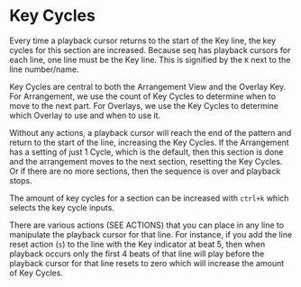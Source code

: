 # Key Cycles

Every time a playback cursor returns to the start of the Key line, the key cycles
for this section are increased.  Because seq has playback cursors for each line, one line must
 be the Key line. This is signified by the `K` next to the line number/name.

Key Cycles are central to both the Arrangement View and the Overlay Key.  For
Arrangement, we use the count of Key Cycles to determine when to move to the
next part.  For Overlays, we use the Key Cycles to determine which Overlay to
use and when to use it.

Without any actions, a playback cursor will reach the end of the pattern and
return to the start of the line, increasing the Key Cycles.  If the Arrangement
has a setting of just 1 Cycle, which is the default, then this section is done
and the arrangement moves to the next section, resetting the Key Cycles.  Or if
there are no more sections, then the sequence is over and playback stops.

The amount of key cycles for a section can be increased with `ctrl+k` which
selects the key cycle inputs.

There are various actions (SEE ACTIONS) that you can place in any line to manipulate the
playback cursor for that line.  For instance, if you add the line reset action
(`s`) to the line with the Key indicator at beat 5, then when playback occurs
only the first 4 beats of that line will play before the playback cursor for
that line resets to zero which will increase the amount of Key Cycles.
